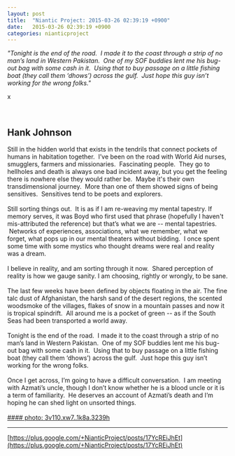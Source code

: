 ```yaml
---
layout: post
title:  "Niantic Project: 2015-03-26 02:39:19 +0900"
date:   2015-03-26 02:39:19 +0900
categories: nianticproject
---
```

*"Tonight is the end of the road.  I made it to the coast through a strip of no man’s land in Western Pakistan.  One of my SOF buddies lent me his bug-out bag with some cash in it.  Using that to buy passage on a little fishing boat (they call them ‘dhows’) across the gulf.  Just hope this guy isn’t working for the wrong folks."*

x<div class="shared"><br /><h2>Hank Johnson</h2>Still in the hidden world that exists in the tendrils that connect pockets of humans in habitation together.  I’ve been on the road with World Aid nurses, smugglers, farmers and missionaries.  Fascinating people.  They go to hellholes and death is always one bad incident away, but you get the feeling there is nowhere else they would rather be.  Maybe it's their own transdimensional journey.  More than one of them showed signs of being sensitives.  Sensitives tend to be poets and explorers.  <br /><br />Still sorting things out.  It is as if I am re-weaving my mental tapestry. If memory serves, it was Boyd who first used that phrase (hopefully I haven't mis-attributed the reference) but that’s what we are -- mental tapestries.  Networks of experiences, associations, what we remember, what we forget, what pops up in our mental theaters without bidding.  I once spent some time with some mystics who thought dreams were real and reality was a dream. <br /><br />I believe in reality, and am sorting through it now.  Shared perception of reality is how we gauge sanity. I am choosing, rightly or wrongly, to be sane.<br />  <br />The last few weeks have been defined by objects floating in the air. The fine talc dust of Afghanistan, the harsh sand of the desert regions, the scented woodsmoke of the villages, flakes of snow in a mountain passes and now it is tropical spindrift.  All around me is a pocket of green -- as if the South Seas had been transported a world away.<br /><br />Tonight is the end of the road.  I made it to the coast through a strip of no man’s land in Western Pakistan.  One of my SOF buddies lent me his bug-out bag with some cash in it.  Using that to buy passage on a little fishing boat (they call them ‘dhows’) across the gulf.  Just hope this guy isn’t working for the wrong folks.<br /><br />Once I get across, I’m going to have a difficult conversation.  I am meeting with Azmati’s uncle, though I don’t know whether he is a blood uncle or it is a term of familiarity.  He deserves an account of Azmati’s death and I’m hoping he can shed light on unsorted things. <br /><br /></div>
[#### photo: 3v110.xw7..1k8a.3239h](https://lh3.googleusercontent.com/-e51gZhaq2RE/VRLx8YSGwiI/AAAAAAAACR4/FjzO1URauzI/w800-h800/Sea.jpg "")
- - -
[https://plus.google.com/+NianticProject/posts/17YcREiJhEt](https://plus.google.com/+NianticProject/posts/17YcREiJhEt)
